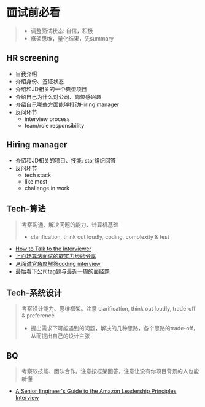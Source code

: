 # 面试前必看
> - 调整面试状态: 自信，积极
> - 框架思维，量化结果，先summary


## HR screening
- 自我介绍
- 介绍身份、签证状态
- 介绍和JD相关的一个典型项目
- 介绍自己为什么对公司、岗位感兴趣
- 介绍自己哪些方面能够打动Hiring manager
- 反问环节
  - interview process
  - team/role responsibility


## Hiring manager
- 介绍和JD相关的项目、技能: star组织回答
- 反问环节
  - tech stack
  - like most
  - challenge in work


## Tech-算法
> 考察沟通、解决问题的能力、计算机基础
> - clarification, think out loudly, coding, complexity & test

- [How to Talk to the Interviewer](https://blog.faangshui.com/p/how-to-talk-to-the-interviewer)
- [上百场算法面试的软实力经验分享](https://www.1point3acres.com/bbs/thread-1099499-1-1.html)
- [从面试官角度解答coding interview](https://www.1point3acres.com/bbs/thread-1023899-1-1.html)
- 最后看下公司tag题与最近一周的面经题


## Tech-系统设计
> 考察设计能力、思维框架。注意 clarification, think out loudly, trade-off & preference
> - 提出需求下可能遇到的问题，解决的几种思路，各个思路的trade-off，从而提出自己的设计主张


## BQ
> 考察软技能、团队合作。注意按框架回答，注意让没有你项目背景的人也能听懂

- [A Senior Engineer's Guide to the Amazon Leadership Principles Interview](https://interviewing.io/guides/amazon-leadership-principles)

